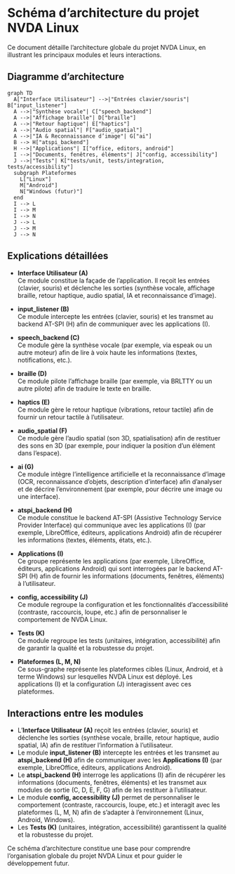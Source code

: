 # Schéma d’architecture du projet NVDA Linux

Ce document détaille l’architecture globale du projet NVDA Linux, en illustrant les principaux modules et leurs interactions.

## Diagramme d’architecture

```mermaid
graph TD
  A["Interface Utilisateur"] -->|"Entrées clavier/souris"| B["input_listener"]
  A -->|"Synthèse vocale"| C["speech_backend"]
  A -->|"Affichage braille"| D["braille"]
  A -->|"Retour haptique"| E["haptics"]
  A -->|"Audio spatial"| F["audio_spatial"]
  A -->|"IA & Reconnaissance d’image"| G["ai"]
  B --> H["atspi_backend"]
  H -->|"Applications"| I["office, editors, android"]
  I -->|"Documents, fenêtres, éléments"| J["config, accessibility"]
  J -->|"Tests"| K["tests/unit, tests/integration, tests/accessibility"]
  subgraph Plateformes
    L["Linux"]
    M["Android"]
    N["Windows (futur)"]
  end
  I --> L
  I --> M
  I --> N
  J --> L
  J --> M
  J --> N
```

## Explications détaillées

- **Interface Utilisateur (A)**  
  Ce module constitue la façade de l’application. Il reçoit les entrées (clavier, souris) et déclenche les sorties (synthèse vocale, affichage braille, retour haptique, audio spatial, IA et reconnaissance d’image).

- **input_listener (B)**  
  Ce module intercepte les entrées (clavier, souris) et les transmet au backend AT-SPI (H) afin de communiquer avec les applications (I).

- **speech_backend (C)**  
  Ce module gère la synthèse vocale (par exemple, via espeak ou un autre moteur) afin de lire à voix haute les informations (textes, notifications, etc.).

- **braille (D)**  
  Ce module pilote l’affichage braille (par exemple, via BRLTTY ou un autre pilote) afin de traduire le texte en braille.

- **haptics (E)**  
  Ce module gère le retour haptique (vibrations, retour tactile) afin de fournir un retour tactile à l’utilisateur.

- **audio_spatial (F)**  
  Ce module gère l’audio spatial (son 3D, spatialisation) afin de restituer des sons en 3D (par exemple, pour indiquer la position d’un élément dans l’espace).

- **ai (G)**  
  Ce module intègre l’intelligence artificielle et la reconnaissance d’image (OCR, reconnaissance d’objets, description d’interface) afin d’analyser et de décrire l’environnement (par exemple, pour décrire une image ou une interface).

- **atspi_backend (H)**  
  Ce module constitue le backend AT-SPI (Assistive Technology Service Provider Interface) qui communique avec les applications (I) (par exemple, LibreOffice, éditeurs, applications Android) afin de récupérer les informations (textes, éléments, états, etc.).

- **Applications (I)**  
  Ce groupe représente les applications (par exemple, LibreOffice, éditeurs, applications Android) qui sont interrogées par le backend AT-SPI (H) afin de fournir les informations (documents, fenêtres, éléments) à l’utilisateur.

- **config, accessibility (J)**  
  Ce module regroupe la configuration et les fonctionnalités d’accessibilité (contraste, raccourcis, loupe, etc.) afin de personnaliser le comportement de NVDA Linux.

- **Tests (K)**  
  Ce module regroupe les tests (unitaires, intégration, accessibilité) afin de garantir la qualité et la robustesse du projet.

- **Plateformes (L, M, N)**  
  Ce sous-graphe représente les plateformes cibles (Linux, Android, et à terme Windows) sur lesquelles NVDA Linux est déployé. Les applications (I) et la configuration (J) interagissent avec ces plateformes.

## Interactions entre les modules

- L’**Interface Utilisateur (A)** reçoit les entrées (clavier, souris) et déclenche les sorties (synthèse vocale, braille, retour haptique, audio spatial, IA) afin de restituer l’information à l’utilisateur.
- Le module **input_listener (B)** intercepte les entrées et les transmet au **atspi_backend (H)** afin de communiquer avec les **Applications (I)** (par exemple, LibreOffice, éditeurs, applications Android).
- Le **atspi_backend (H)** interroge les applications (I) afin de récupérer les informations (documents, fenêtres, éléments) et les transmet aux modules de sortie (C, D, E, F, G) afin de les restituer à l’utilisateur.
- Le module **config, accessibility (J)** permet de personnaliser le comportement (contraste, raccourcis, loupe, etc.) et interagit avec les plateformes (L, M, N) afin de s’adapter à l’environnement (Linux, Android, Windows).
- Les **Tests (K)** (unitaires, intégration, accessibilité) garantissent la qualité et la robustesse du projet.

Ce schéma d’architecture constitue une base pour comprendre l’organisation globale du projet NVDA Linux et pour guider le développement futur. 